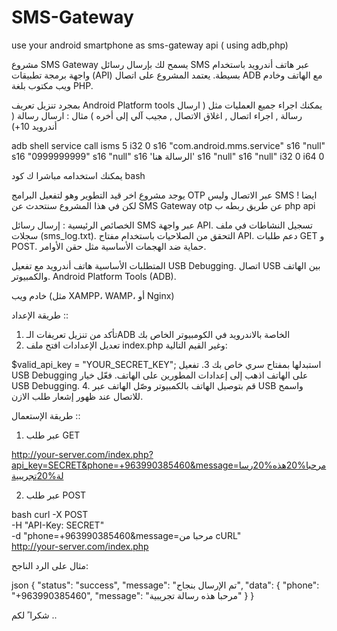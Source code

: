 # SMS-Gateway
use your android smartphone as sms-gateway api ( using adb,php)

مشروع SMS Gateway يسمح لك بإرسال رسائل SMS عبر هاتف أندرويد باستخدام واجهة برمجة تطبيقات (API) بسيطة. يعتمد المشروع على اتصال ADB مع الهاتف وخادم ويب مكتوب بلغة PHP.

بمجرد تنزيل تعريف Android Platform tools يمكنك اجراء جميع العمليات مثل ( ارسال رسالة , اجراء اتصال , اغلاق الاتصال , مجيب آلي إلى أخره )
مثال : ارسال رسالة ( أندرويد 10+)

adb shell service call isms 5 i32 0 s16 "com.android.mms.service" s16 "null" s16 "0999999999" s16 "null" s16 'الرسالة هنا' s16 "null" s16 "null" i32 0 i64 0

يمكنك استخدامه مباشرا ك كود bash

يوجد مشروع اخر قيد التطوير وهو لتفعيل البرامج OTP عبر الاتصال وليس SMS ايضا !
 لكن في هذا المشروع سنتحدث عن SMS Gateway otp عن طريق ربطه ب php api

 الخصائص الرئيسية :
إرسال رسائل SMS عبر واجهة API.
تسجيل النشاطات في ملف سجلات (sms_log.txt).
التحقق من الصلاحيات باستخدام مفتاح API.
دعم طلبات GET و POST.
حماية ضد الهجمات الأساسية مثل حقن الأوامر.

المتطلبات الأساسية
هاتف أندرويد مع تفعيل USB Debugging.
اتصال USB بين الهاتف والكمبيوتر.
Android Platform Tools (ADB).

خادم ويب (مثل XAMPP، WAMP، أو Nginx)

طريقة الإعداد ::
1. تأكد من تنزيل تعريفات الـADB الخاصة بالاندرويد في الكومبيوتر الخاص بك
2. تعديل الإعدادات
افتح ملف index.php وغير القيم التالية:

$valid_api_key = "YOUR_SECRET_KEY"; 
 استبدلها بمفتاح سري خاص بك
 3. تفعيل USB Debugging على الهاتف
اذهب إلى إعدادات المطورين على الهاتف.
فعّل خيار USB Debugging.
4. قم بتوصيل الهاتف بالكمبيوتر
وصّل الهاتف عبر USB واسمح للاتصال عند ظهور إشعار طلب الازن.


طريقة الإستعمال ::



1. عبر طلب GET

http://your-server.com/index.php?api_key=SECRET&phone=+963990385460&message=مرحبا%20هذه%20رسالة%20تجريبية

2. عبر طلب POST

bash
curl -X POST \
  -H "API-Key: SECRET" \
  -d "phone=+963990385460&message=مرحبا من cURL" \
  http://your-server.com/index.php
  
مثال على الرد الناجح:

json
{
    "status": "success",
    "message": "تم الإرسال بنجاح",
    "data": {
        "phone": "+963990385460",
        "message": "مرحبا هذه رسالة تجريبية"
    }
}

شكرا ً لكم ..
